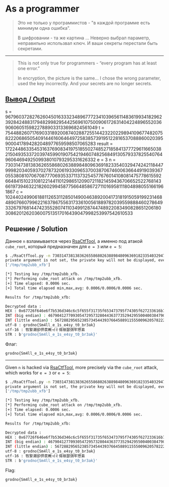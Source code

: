 # As a programmer

> Это не только у программистов - "в каждой программе есть минимум одна ошибка".
>
> В шифровании - та же картина ... Неверно выбрал параметр, неправильно использвал ключ. И ваши секреты перестали быть секретами.

---

> This is not only true for programmers - “every program has at least one error.”
>
> In encryption, the picture is the same... I chose the wrong parameter, used the key incorrectly. And your secrets are no longer secrets.

## [Вывод / Output](output_RSA.txt)

s = 9679603728276260450163332348967772341039656114836199341829623928424883179482998295442569610750090617263140422489655203690606051598227889033133696824561049
t = 7544882607176903318920087402887255144232202298941096774820758222068650540914461606464972583857391951228165370888600203959000417894282048977659598507065283
result = 17224486335453163769083419751855027485271858413777296116650382150493533720397459901907542194607482568491305793378255407649606469492509938010793295331626332
e = 3
n = 73031473813836265586802638898480963691823354032947424211844799982034059370278732061933096537003870674600636644919039367055380810706708777069353371137325457767601410808147577861559266484151023108122144110129865120907211821459436706652522768143661973946322182602994587756648586727110169581118048980551661961867
c = 102440249906188112653112850149004638920041731819150591992314684890766079962216378675563173361005618897820395598884602786493326797681447423552807411034991287447489220834908286512061803086201262036007513517016439047998253997542610533

## Решение / Solution

Данное `n` взламывается через [RsaCtfTool](https://github.com/RsaCtfTool/RsaCtfTool), а именно под
атакой `cube_root`, который предназначен для `e = 3` или `e = 5`:

```bash
$ ./RsaCtfTool.py -n 73031473813836265586802638898480963691823354032947424211844799982034059370278732061933096537003870674600636644919039367055380810706708777069353371137325457767601410808147577861559266484151023108122144110129865120907211821459436706652522768143661973946322182602994587756648586727110169581118048980551661961867 -e 3 --decrypt 102440249906188112653112850149004638920041731819150591992314684890766079962216378675563173361005618897820395598884602786493326797681447423552807411034991287447489220834908286512061803086201262036007513517016439047998253997542610533 --attack cube_root
private argument is not set, the private key will not be displayed, even if recovered.
['/tmp/tmp2ubb_xfb']

[*] Testing key /tmp/tmp2ubb_xfb.
[*] Performing cube_root attack on /tmp/tmp2ubb_xfb.
[+] Time elapsed: 0.0006 sec.
[+] Total time elapsed min,max,avg: 0.0006/0.0006/0.0006 sec.

Results for /tmp/tmp2ubb_xfb:

Decrypted data :
HEX : 0x67726f646e6f7b536d346c6c5f655f31735f653473795f74305f627233616b7d
INT (big endian) : 46790412770930547295732804436377352942955004003847901167369065902492325342077
INT (little endian) : 56728829565238573454439376645889115550096205782228717843022408178358174052967
utf-8 : grodno{Sm4ll_e_1s_e4sy_t0_br3ak}
utf-16 : 牧摯潮卻㑭汬敟ㅟ彳㑥祳瑟弰牢愳絫
STR : b'grodno{Sm4ll_e_1s_e4sy_t0_br3ak}'
```

Флаг:

```plain
grodno{Sm4ll_e_1s_e4sy_t0_br3ak}
```

---

Given `n` is hacked via [RsaCtfTool](https://github.com/RsaCtfTool/RsaCtfTool), more precisely via
the `cube_root` attack, which works for `e = 3` or `e = 5`:

```bash
$ ./RsaCtfTool.py -n 73031473813836265586802638898480963691823354032947424211844799982034059370278732061933096537003870674600636644919039367055380810706708777069353371137325457767601410808147577861559266484151023108122144110129865120907211821459436706652522768143661973946322182602994587756648586727110169581118048980551661961867 -e 3 --decrypt 102440249906188112653112850149004638920041731819150591992314684890766079962216378675563173361005618897820395598884602786493326797681447423552807411034991287447489220834908286512061803086201262036007513517016439047998253997542610533 --attack cube_root
private argument is not set, the private key will not be displayed, even if recovered.
['/tmp/tmp2ubb_xfb']

[*] Testing key /tmp/tmp2ubb_xfb.
[*] Performing cube_root attack on /tmp/tmp2ubb_xfb.
[+] Time elapsed: 0.0006 sec.
[+] Total time elapsed min,max,avg: 0.0006/0.0006/0.0006 sec.

Results for /tmp/tmp2ubb_xfb:

Decrypted data :
HEX : 0x67726f646e6f7b536d346c6c5f655f31735f653473795f74305f627233616b7d
INT (big endian) : 46790412770930547295732804436377352942955004003847901167369065902492325342077
INT (little endian) : 56728829565238573454439376645889115550096205782228717843022408178358174052967
utf-8 : grodno{Sm4ll_e_1s_e4sy_t0_br3ak}
utf-16 : 牧摯潮卻㑭汬敟ㅟ彳㑥祳瑟弰牢愳絫
STR : b'grodno{Sm4ll_e_1s_e4sy_t0_br3ak}'
```

Flag:

```plain
grodno{Sm4ll_e_1s_e4sy_t0_br3ak}
```

